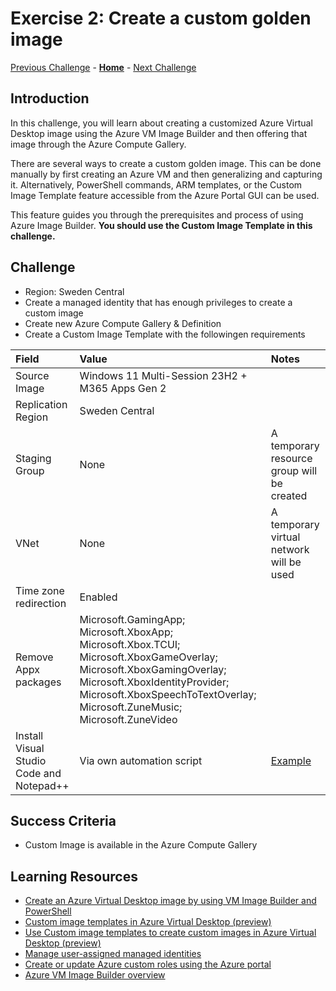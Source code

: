 # Exercise 2: Create a custom golden image

[Previous Challenge](./01-Personal-Hostpools.md) - **[Home](../Readme.md)** - [Next Challenge](./03-start-VM-on-connect.md)

## Introduction
In this challenge, you will learn about creating a customized Azure Virtual Desktop image using the Azure VM Image Builder and then offering that image through the Azure Compute Gallery. 

There are several ways to create a custom golden image. This can be done manually by first creating an Azure VM and then generalizing and capturing it. Alternatively, PowerShell commands, ARM templates, or the Custom Image Template feature accessible from the Azure Portal GUI can be used.

This feature guides you through the prerequisites and process of using Azure Image Builder. **You should use the Custom Image Template in this challenge.** 


## Challenge 
- Region: Sweden Central  
- Create a managed identity that has enough privileges to create a custom image
- Create new Azure Compute Gallery & Definition
- Create a Custom Image Template with the followingen requirements

| Field | Value | Notes
|:---------|:---------|:---------|
| Source Image | Windows 11 Multi-Session 23H2 + M365 Apps Gen 2 |
| Replication Region | Sweden Central  |
| Staging Group | None | A temporary resource group will be created
| VNet | None | A temporary virtual network will be used
| Time zone redirection | Enabled |
| Remove Appx packages | Microsoft.GamingApp; Microsoft.XboxApp; Microsoft.Xbox.TCUI; Microsoft.XboxGameOverlay; Microsoft.XboxGamingOverlay; Microsoft.XboxIdentityProvider; Microsoft.XboxSpeechToTextOverlay; Microsoft.ZuneMusic; Microsoft.ZuneVideo |
| Install Visual Studio Code and Notepad++ | Via own automation script |  [Example](https://raw.githubusercontent.com/microsoft/MicroHack/main/03-Azure/01-03-Infrastructure/01_Azure_Virtual_Desktop/modules/InstallApps.ps1)

## Success Criteria
- Custom Image is available in the Azure Compute Gallery


## Learning Resources
- [Create an Azure Virtual Desktop image by using VM Image Builder and PowerShell](https://learn.microsoft.com/en-us/azure/virtual-machines/windows/image-builder-virtual-desktop)
- [Custom image templates in Azure Virtual Desktop (preview)](https://learn.microsoft.com/en-us/azure/virtual-desktop/custom-image-templates)
- [Use Custom image templates to create custom images in Azure Virtual Desktop (preview)](https://learn.microsoft.com/en-us/azure/virtual-desktop/create-custom-image-templates)
- [Manage user-assigned managed identities](https://learn.microsoft.com/en-us/azure/active-directory/managed-identities-azure-resources/how-manage-user-assigned-managed-identities?pivots=identity-mi-methods-azp)
- [Create or update Azure custom roles using the Azure portal](https://learn.microsoft.com/en-us/azure/role-based-access-control/custom-roles-portal)
- [Azure VM Image Builder overview](https://learn.microsoft.com/en-us/azure/virtual-machines/image-builder-overview?tabs=azure-powershell)
